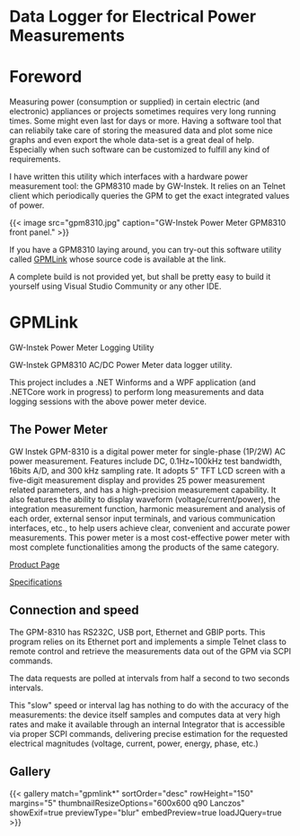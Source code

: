 # Data Logger for Electrical Power Measurements


# Foreword

Measuring power (consumption or supplied) in certain electric (and electronic) appliances or projects sometimes requires very long running times. Some might even last for days or more.
Having a software tool that can reliabily take care of storing the measured data and plot some nice graphs and even export the whole data-set is a great deal of help. Especially when such software can be customized to fulfill any kind of requirements.

I have written this utility which interfaces with a hardware power measurement tool: the GPM8310 made by GW-Instek.
It relies on an Telnet client which periodically queries the GPM to get the exact integrated values of power.

{{< image src="gpm8310.jpg" caption="GW-Instek Power Meter GPM8310 front panel." >}}


If you have a GPM8310 laying around, you can try-out this software utility called [GPMLink](https://github.com/lucaji/GPMLink) whose source code is available at the link.

A complete build is not provided yet, but shall be pretty easy to build it yourself using Visual Studio Community or any other IDE.

# GPMLink

 GW-Instek Power Meter Logging Utility

 GW-Instek GPM8310 AC/DC Power Meter data logger utility.

This project includes a .NET Winforms and a WPF application (and .NETCore work in progress) to perform long measurements and data logging sessions with the above power meter device.

## The Power Meter

GW Instek GPM-8310 is a digital power meter for single-phase (1P/2W) AC power measurement. Features include DC, 0.1Hz~100kHz test bandwidth, 16bits A/D, and 300 kHz sampling rate. It adopts 5” TFT LCD screen with a five-digit measurement display and provides 25 power measurement related parameters, and has a high-precision measurement capability. It also features the ability to display waveform (voltage/current/power), the integration measurement function, harmonic measurement and analysis of each order, external sensor input terminals, and various communication interfaces, etc., to help users achieve clear, convenient and accurate power measurements. This power meter is a most cost-effective power meter with most complete functionalities among the products of the same category.

[Product Page](https://www.gwinstek.com/en-global/products/detail/GPM-8310)

[Specifications](https://www.gwinstek.com/en-global/products/downloadSeriesSpec/2114)

## Connection and speed

The GPM-8310 has RS232C, USB port, Ethernet and GBIP ports. This program relies on its Ethernet port and implements a simple Telnet class to remote control and retrieve the measurements data out of the GPM via SCPI commands.

The data requests are polled at intervals from half a second to two seconds intervals.

This "slow" speed or interval lag has nothing to do with the accuracy of the measurements: the device itself samples and computes data at very high rates and make it available through an internal Integrator that is accessible via proper SCPI commands, delivering precise estimation for the requested electrical magnitudes (voltage, current, power, energy, phase, etc.)

## Gallery

{{< gallery match="gpmlink*" sortOrder="desc" rowHeight="150" margins="5" thumbnailResizeOptions="600x600 q90 Lanczos" showExif=true previewType="blur" embedPreview=true loadJQuery=true >}}

